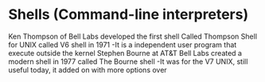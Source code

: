 Shells (Command-line interpreters)
=====================================
Ken Thompson of Bell Labs developed the first shell Called Thompson Shell for UNIX called V6 shell in 1971
	-It is a independent user program that execute outside the kernel
Stephen Bourne at AT&T Bell Labs created a modern shell in 1977 called The Bourne shell
	-It was for the V7 UNIX, still useful today, it added on with more options over